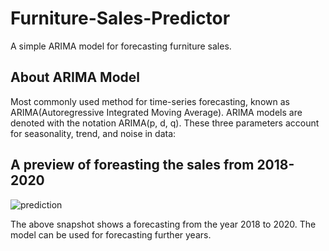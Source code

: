 # Furniture-Sales-Predictor
A simple ARIMA model for forecasting furniture sales.

## About ARIMA Model
Most commonly used method for time-series forecasting, known as ARIMA(Autoregressive Integrated Moving Average).
ARIMA models are denoted with the notation ARIMA(p, d, q). These three parameters account for seasonality, trend, and noise in data:

## A preview of foreasting the sales from 2018-2020
![prediction](https://user-images.githubusercontent.com/26629945/59357102-060c2180-8d4c-11e9-889c-90e39d50249a.JPG)

The above snapshot shows a forecasting from the year 2018 to 2020. The model can be used for forecasting further years.
